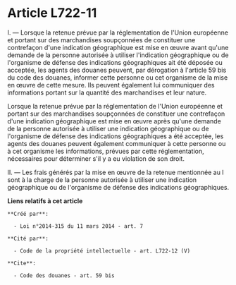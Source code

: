 # Article L722-11

I. ― Lorsque la retenue prévue par la réglementation de l'Union européenne et portant sur des marchandises soupçonnées de
constituer une contrefaçon d'une indication géographique est mise en œuvre avant qu'une demande de la personne autorisée à
utiliser l'indication géographique ou de l'organisme de défense des indications géographiques ait été déposée ou acceptée,
les agents des douanes peuvent, par dérogation à l'article 59 bis du code des douanes, informer cette personne ou cet
organisme de la mise en œuvre de cette mesure. Ils peuvent également lui communiquer des informations portant sur la quantité
des marchandises et leur nature. 

Lorsque la retenue prévue par la réglementation de l'Union européenne et portant sur des marchandises soupçonnées de
constituer une contrefaçon d'une indication géographique est mise en œuvre après qu'une demande de la personne autorisée à
utiliser une indication géographique ou de l'organisme de défense des indications géographiques a été acceptée, les agents
des douanes peuvent également communiquer à cette personne ou à cet organisme les informations, prévues par cette
réglementation, nécessaires pour déterminer s'il y a eu violation de son droit. 

II. ― Les frais générés par la mise en œuvre de la retenue mentionnée au I sont à la charge de la personne autorisée à
utiliser une indication géographique ou de l'organisme de défense des indications géographiques.

**Liens relatifs à cet article**

	**Créé par**:

	  - Loi n°2014-315 du 11 mars 2014 - art. 7

	**Cité par**:

	  - Code de la propriété intellectuelle - art. L722-12 (V)

	**Cite**:

	  - Code des douanes - art. 59 bis
